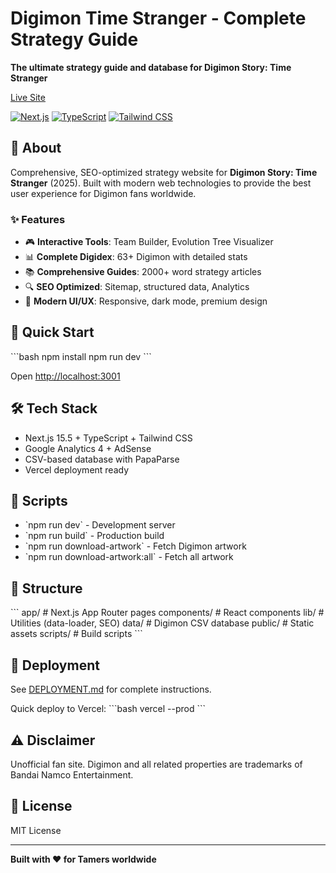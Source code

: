 # Digimon Time Stranger - Complete Strategy Guide

**The ultimate strategy guide and database for Digimon Story: Time Stranger**

[Live Site](https://digimontimestranger.com)

[![Next.js](https://img.shields.io/badge/Next.js-15.5-black)](https://nextjs.org/)
[![TypeScript](https://img.shields.io/badge/TypeScript-5.0-blue)](https://www.typescriptlang.org/)
[![Tailwind CSS](https://img.shields.io/badge/Tailwind-3.4-38bdf8)](https://tailwindcss.com/)

## 📖 About

Comprehensive, SEO-optimized strategy website for **Digimon Story: Time Stranger** (2025). Built with modern web technologies to provide the best user experience for Digimon fans worldwide.

### ✨ Features

- 🎮 **Interactive Tools**: Team Builder, Evolution Tree Visualizer
- 📊 **Complete Digidex**: 63+ Digimon with detailed stats
- 📚 **Comprehensive Guides**: 2000+ word strategy articles
- 🔍 **SEO Optimized**: Sitemap, structured data, Analytics
- 🎨 **Modern UI/UX**: Responsive, dark mode, premium design

## 🚀 Quick Start

\`\`\`bash
npm install
npm run dev
\`\`\`

Open [http://localhost:3001](http://localhost:3001)

## 🛠️ Tech Stack

- Next.js 15.5 + TypeScript + Tailwind CSS
- Google Analytics 4 + AdSense
- CSV-based database with PapaParse
- Vercel deployment ready

## 📝 Scripts

- \`npm run dev\` - Development server
- \`npm run build\` - Production build
- \`npm run download-artwork\` - Fetch Digimon artwork
- \`npm run download-artwork:all\` - Fetch all artwork

## 📁 Structure

\`\`\`
app/          # Next.js App Router pages
components/   # React components
lib/          # Utilities (data-loader, SEO)
data/         # Digimon CSV database
public/       # Static assets
scripts/      # Build scripts
\`\`\`

## 🚀 Deployment

See [DEPLOYMENT.md](DEPLOYMENT.md) for complete instructions.

Quick deploy to Vercel:
\`\`\`bash
vercel --prod
\`\`\`

## ⚠️ Disclaimer

Unofficial fan site. Digimon and all related properties are trademarks of Bandai Namco Entertainment.

## 📜 License

MIT License

---

**Built with ❤️ for Tamers worldwide**
